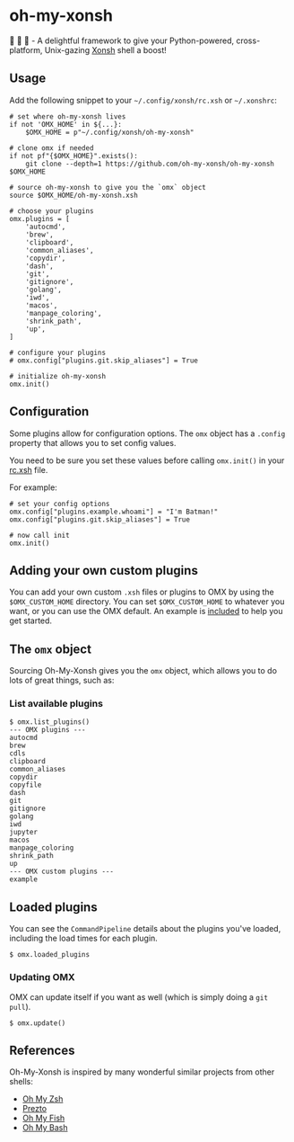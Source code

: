 # oh-my-xonsh

🐍 🐚 🔌 - A delightful framework to give your Python-powered, cross-platform, Unix-gazing [Xonsh][xonsh] shell a boost!

## Usage

Add the following snippet to your `~/.config/xonsh/rc.xsh` or `~/.xonshrc`:

```shell
# set where oh-my-xonsh lives
if not 'OMX_HOME' in ${...}:
    $OMX_HOME = p"~/.config/xonsh/oh-my-xonsh"

# clone omx if needed
if not pf"{$OMX_HOME}".exists():
    git clone --depth=1 https://github.com/oh-my-xonsh/oh-my-xonsh $OMX_HOME

# source oh-my-xonsh to give you the `omx` object
source $OMX_HOME/oh-my-xonsh.xsh

# choose your plugins
omx.plugins = [
    'autocmd',
    'brew',
    'clipboard',
    'common_aliases',
    'copydir',
    'dash',
    'git',
    'gitignore',
    'golang',
    'iwd',
    'macos',
    'manpage_coloring',
    'shrink_path',
    'up',
]

# configure your plugins
# omx.config["plugins.git.skip_aliases"] = True

# initialize oh-my-xonsh
omx.init()
```

## Configuration

Some plugins allow for configuration options. The `omx` object has a `.config` property that allows you to set config values.

You need to be sure you set these values before calling `omx.init()` in your [rc.xsh] file.

For example:

```shell
# set your config options
omx.config["plugins.example.whoami"] = "I'm Batman!"
omx.config["plugins.git.skip_aliases"] = True

# now call init
omx.init()
```

## Adding your own custom plugins

You can add your own custom `.xsh` files or plugins to OMX by using the `$OMX_CUSTOM_HOME` directory.
You can set `$OMX_CUSTOM_HOME` to whatever you want, or you can use the OMX default. An example is
[included][example-plugin] to help you get started.

## The `omx` object

Sourcing Oh-My-Xonsh gives you the `omx` object, which allows you to do lots of great things, such as:

### List available plugins

```shell
$ omx.list_plugins()
--- OMX plugins ---
autocmd
brew
cdls
clipboard
common_aliases
copydir
copyfile
dash
git
gitignore
golang
iwd
jupyter
macos
manpage_coloring
shrink_path
up
--- OMX custom plugins ---
example
```

## Loaded plugins

You can see the `CommandPipeline` details about the plugins you've loaded, including the load times for each plugin.

```shell
$ omx.loaded_plugins
```

### Updating OMX

OMX can update itself if you want as well (which is simply doing a `git pull`).

```shell
$ omx.update()
```

## References

Oh-My-Xonsh is inspired by many wonderful similar projects from other shells:

- [Oh My Zsh][ohmyzsh]
- [Prezto][prezto]
- [Oh My Fish][ohmyfish]
- [Oh My Bash][ohmybash]

[xonsh]: https://xon.sh
[rc.xsh]: https://xon.sh/xonshrc.html
[ohmyzsh]: https://github.com/ohmyzsh/ohmyzsh
[prezto]: https://github.com/sorin-ionescu/prezto
[ohmyfish]: https://github.com/oh-my-fish/oh-my-fish
[ohmybash]: https://github.com/ohmybash/oh-my-bash
[example-plugin]: https://github.com/oh-my-xonsh/oh-my-xonsh/tree/main/custom/plugins/example
